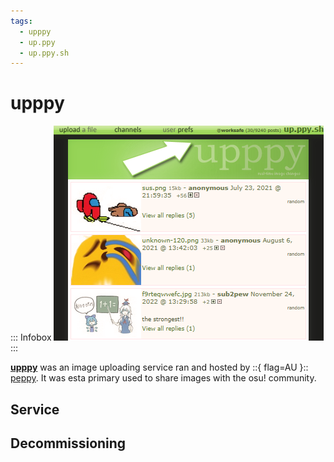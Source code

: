 ```yaml
---
tags:
  - upppy
  - up.ppy
  - up.ppy.sh
---
```


# upppy

::: Infobox
![Snapshot of the up.ppy.sh page](img/upppyScreenshot.png "A snapshot of the upppy website taken in 2023 by the Internet Archive")
:::

**[upppy](https://up.ppy.sh)** was an image uploading service ran and hosted by ::{ flag=AU }:: [peppy](https://osu.ppy.sh/users/2). It was esta primary used to share images with the osu! community.

## Service

## Decommissioning